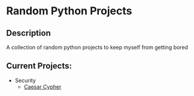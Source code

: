 # Random Python Projects

## Description

A collection of random python projects to keep myself from getting bored

  

## Current Projects:

 - Security
	 - [Caesar Cypher](https://github.com/JaINTP/Random-Python-Projects/blob/main/Security/caesar_cipher.py)

